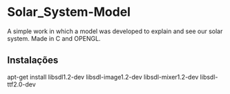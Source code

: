 # Solar_System-Model
A simple work in which a model was developed to explain and see our solar system. Made in C and OPENGL.


## Instalações
apt-get install libsdl1.2-dev libsdl-image1.2-dev libsdl-mixer1.2-dev libsdl-ttf2.0-dev 
